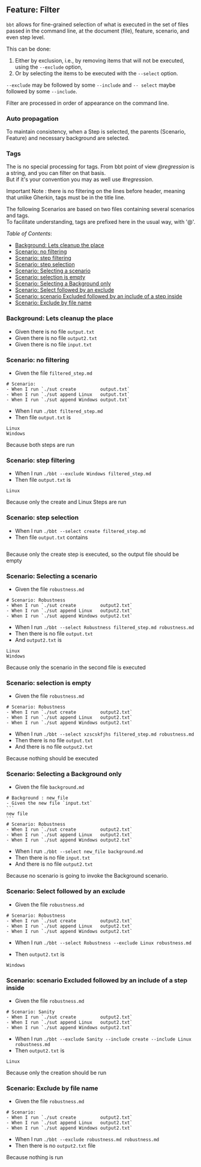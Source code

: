<!-- omit from toc -->
## Feature: Filter

`bbt` allows for fine-grained selection of what is executed in the set of files passed in the command line, at the document (file), feature, scenario, and even step level.  

This can be done:

1. Either by exclusion, i.e., by removing items that will not be executed, using the `--exclude` option,
2. Or by selecting the items to be executed with the `--select` option.

`--exclude` may be followed by some `--include` and `-- select` maybe followed by some `--include`.

Filter are processed in order of appearance on the command line.

<!-- omit from toc -->
### Auto propagation
To maintain consistency, when a Step is selected, the parents (Scenario, Feature) and necessary background are selected.

<!-- omit from toc -->
### Tags
The is no special processing for tags. From bbt point of view *@regression* is a string, and you can filter on that basis.  
But if it's your convention you may as well use *#regression*.  

Important Note : there is no filtering on the lines before header, meaning that unlike Gherkin, tags must be in the title line.

The following Scenarios are based on two files containing several scenarios and tags.  
To facilitate understanding, tags are prefixed here in the usual way, with '@'.

_Table of Contents_:
- [Background: Lets cleanup the place](#background-lets-cleanup-the-place)
- [Scenario: no filtering](#scenario-no-filtering)
- [Scenario: step filtering](#scenario-step-filtering)
- [Scenario: step selection](#scenario-step-selection)
- [Scenario: Selecting a scenario](#scenario-selecting-a-scenario)
- [Scenario: selection is empty](#scenario-selection-is-empty)
- [Scenario: Selecting a Background only](#scenario-selecting-a-background-only)
- [Scenario: Select followed by an exclude](#scenario-select-followed-by-an-exclude)
- [Scenario: scenario Excluded followed by an include of a step inside](#scenario-scenario-excluded-followed-by-an-include-of-a-step-inside)
- [Scenario: Exclude by file name](#scenario-exclude-by-file-name)

### Background: Lets cleanup the place 
- Given there is no file `output.txt`
- Given there is no file `output2.txt`
- Given there is no file `input.txt`

### Scenario: no filtering

- Given the file `filtered_step.md`
~~~
# Scenario:
- When I run `./sut create         output.txt`
- When I run `./sut append Linux   output.txt`
- When I run `./sut append Windows output.txt`
~~~

- When I run `./bbt filtered_step.md`  
- Then file `output.txt` is
```
Linux
Windows
```

Because both steps are run


### Scenario: step filtering

- When I run `./bbt --exclude Windows filtered_step.md`  
- Then file `output.txt` is
```
Linux
```

Because only the create and Linux Steps are run

### Scenario: step selection

- When I run `./bbt --select create filtered_step.md`  
- Then file `output.txt` contains
~~~
~~~

Because only the create step is executed, so the output file should be empty


### Scenario: Selecting a scenario

- Given the file `robustness.md`
~~~
# Scenario: Robustness
- When I run `./sut create         output2.txt`
- When I run `./sut append Linux   output2.txt`
- When I run `./sut append Windows output2.txt`
~~~

- When I run `./bbt --select Robustness filtered_step.md robustness.md`  
- Then there is no file `output.txt`
- And `output2.txt` is
~~~
Linux
Windows
~~~

Because  only the scenario in the second file is executed


### Scenario: selection is empty

- Given the file `robustness.md`
~~~
# Scenario: Robustness
- When I run `./sut create         output2.txt`
- When I run `./sut append Linux   output2.txt`
- When I run `./sut append Windows output2.txt`
~~~

- When I run `./bbt --select xzscskfjhs filtered_step.md robustness.md`  
- Then there is no file `output.txt`
- And  there is no file `output2.txt`

Because nothing should be executed


### Scenario: Selecting a Background only

- Given the file `background.md`
~~~
# Background : new_file
- Given the new file `input.txt`
```
new file
```
# Scenario: Robustness
- When I run `./sut create         output2.txt`
- When I run `./sut append Linux   output2.txt`
- When I run `./sut append Windows output2.txt`
~~~

- When I run `./bbt --select new_file background.md`  
- Then there is no file `input.txt`
- And  there is no file `output2.txt`

Because no scenario is going to invoke the Background scenario.


### Scenario: Select followed by an exclude

- Given the file `robustness.md`
~~~
# Scenario: Robustness
- When I run `./sut create         output2.txt`
- When I run `./sut append Linux   output2.txt`
- When I run `./sut append Windows output2.txt`
~~~

- When I run `./bbt --select Robustness --exclude Linux robustness.md`

- Then `output2.txt` is
~~~
Windows
~~~

### Scenario: scenario Excluded followed by an include of a step inside

- Given the file `robustness.md`
~~~
# Scenario: Sanity
- When I run `./sut create         output2.txt`
- When I run `./sut append Linux   output2.txt`
- When I run `./sut append Windows output2.txt`
~~~

- When I run `./bbt --exclude Sanity --include create --include Linux robustness.md`  
- Then `output2.txt` is
~~~
Linux
~~~

Because only the creation should be run


### Scenario: Exclude by file name

- Given the file `robustness.md`
~~~
# Scenario: 
- When I run `./sut create         output2.txt`
- When I run `./sut append Linux   output2.txt`
- When I run `./sut append Windows output2.txt`
~~~

- When I run `./bbt --exclude robustness.md robustness.md`  
- Then there is no `output2.txt` file

Because nothing is run


